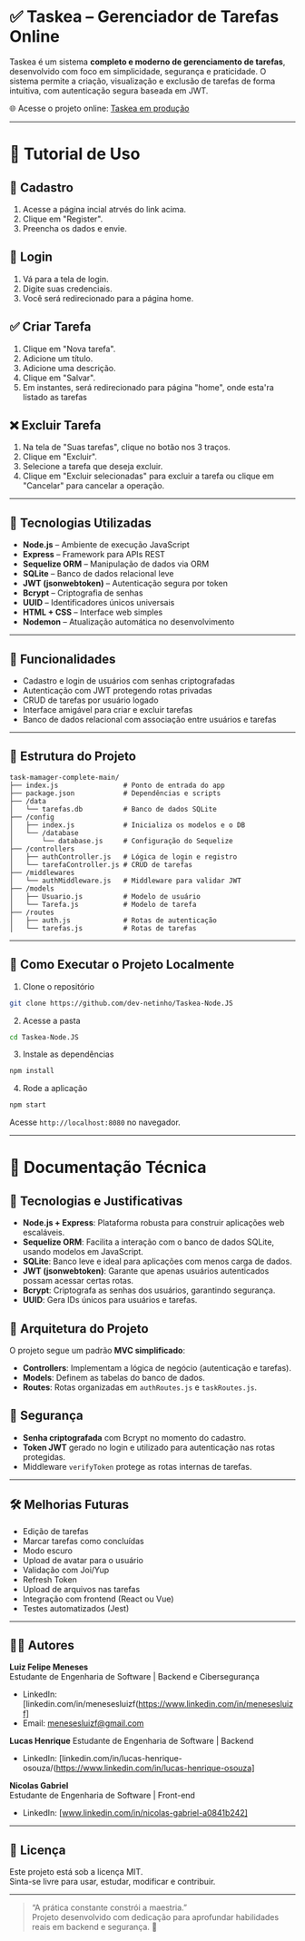
# ✅ Taskea – Gerenciador de Tarefas Online

Taskea é um sistema **completo e moderno de gerenciamento de tarefas**, desenvolvido com foco em simplicidade, segurança e praticidade. O sistema permite a criação, visualização e exclusão de tarefas de forma intuitiva, com autenticação segura baseada em JWT.

🌐 Acesse o projeto online: [Taskea em produção](https://taskea-nodejs-production.up.railway.app/)

---

# 🧪 Tutorial de Uso

## 👤 Cadastro

1. Acesse a página incial atrvés do link acima.
2. Clique em "Register".
3. Preencha os dados e envie.

## 🔐 Login

1. Vá para a tela de login.
2. Digite suas credenciais.
3. Você será redirecionado para a página home.

## ✅ Criar Tarefa

1. Clique em "Nova tarefa".
2. Adicione um título.
3. Adicione uma descrição.
4. Clique em "Salvar".
5. Em instantes, será redirecionado para página "home", onde esta'ra listado as tarefas

## ❌ Excluir Tarefa

1. Na tela de "Suas tarefas", clique no botão nos 3 traços.
2. Clique em "Excluir". 
3. Selecione a tarefa que deseja excluir.
4. Clique em "Excluir selecionadas" para excluir a tarefa ou clique em "Cancelar" para cancelar a operação.

---

## 🚀 Tecnologias Utilizadas

- **Node.js** – Ambiente de execução JavaScript
- **Express** – Framework para APIs REST
- **Sequelize ORM** – Manipulação de dados via ORM
- **SQLite** – Banco de dados relacional leve
- **JWT (jsonwebtoken)** – Autenticação segura por token
- **Bcrypt** – Criptografia de senhas
- **UUID** – Identificadores únicos universais
- **HTML + CSS** – Interface web simples
- **Nodemon** – Atualização automática no desenvolvimento

---

## 🧠 Funcionalidades

- Cadastro e login de usuários com senhas criptografadas
- Autenticação com JWT protegendo rotas privadas
- CRUD de tarefas por usuário logado
- Interface amigável para criar e excluir tarefas
- Banco de dados relacional com associação entre usuários e tarefas

---

## 📁 Estrutura do Projeto

```
task-mamager-complete-main/
├── index.js                # Ponto de entrada do app
├── package.json            # Dependências e scripts
├── /data
│   └── tarefas.db          # Banco de dados SQLite
├── /config
│   ├── index.js            # Inicializa os modelos e o DB
│   └── /database
│       └── database.js     # Configuração do Sequelize
├── /controllers
│   ├── authController.js   # Lógica de login e registro
│   └── tarefaController.js # CRUD de tarefas
├── /middlewares
│   └── authMiddleware.js   # Middleware para validar JWT
├── /models
│   ├── Usuario.js          # Modelo de usuário
│   └── Tarefa.js           # Modelo de tarefa
├── /routes
│   ├── auth.js             # Rotas de autenticação
│   └── tarefas.js          # Rotas de tarefas
```

---

## 🧪 Como Executar o Projeto Localmente

 1. Clone o repositório

```bash
git clone https://github.com/dev-netinho/Taskea-Node.JS
```

 2. Acesse a pasta

```bash
cd Taskea-Node.JS
```

 3. Instale as dependências

```bash
npm install
```

 4. Rode a aplicação

```bash
npm start
```

Acesse `http://localhost:8080` no navegador.

---

# 📘 Documentação Técnica

## 🔧 Tecnologias e Justificativas

- **Node.js + Express**: Plataforma robusta para construir aplicações web escaláveis.
- **Sequelize ORM**: Facilita a interação com o banco de dados SQLite, usando modelos em JavaScript.
- **SQLite**: Banco leve e ideal para aplicações com menos carga de dados.
- **JWT (jsonwebtoken)**: Garante que apenas usuários autenticados possam acessar certas rotas.
- **Bcrypt**: Criptografa as senhas dos usuários, garantindo segurança.
- **UUID**: Gera IDs únicos para usuários e tarefas.

## 🧱 Arquitetura do Projeto

O projeto segue um padrão **MVC simplificado**:

- **Controllers**: Implementam a lógica de negócio (autenticação e tarefas).
- **Models**: Definem as tabelas do banco de dados.
- **Routes**: Rotas organizadas em `authRoutes.js` e `taskRoutes.js`.

## 🔐 Segurança

- **Senha criptografada** com Bcrypt no momento do cadastro.
- **Token JWT** gerado no login e utilizado para autenticação nas rotas protegidas.
- Middleware `verifyToken` protege as rotas internas de tarefas.

---

## 🛠️ Melhorias Futuras

- Edição de tarefas
- Marcar tarefas como concluídas
- Modo escuro
- Upload de avatar para o usuário
- Validação com Joi/Yup
- Refresh Token
- Upload de arquivos nas tarefas
- Integração com frontend (React ou Vue)
- Testes automatizados (Jest)

---

## 👨‍💻 Autores

**Luiz Felipe Meneses**  
Estudante de Engenharia de Software | Backend e Cibersegurança  

- LinkedIn: [linkedin.com/in/menesesluizf(https://www.linkedin.com/in/menesesluizf]  
- Email: menesesluizf@gmail.com

**Lucas Henrique**
Estudante de Engenharia de Software | Backend

- LinkedIn: [linkedin.com/in/lucas-henrique-osouza/(https://www.linkedin.com/in/lucas-henrique-osouza]
 
**Nicolas Gabriel**  
Estudante de Engenharia de Software | Front-end  

- LinkedIn: [www.linkedin.com/in/nicolas-gabriel-a0841b242]  

---

## 📝 Licença

Este projeto está sob a licença MIT.  
Sinta-se livre para usar, estudar, modificar e contribuir.

---

> “A prática constante constrói a maestria.”  
> Projeto desenvolvido com dedicação para aprofundar habilidades reais em backend e segurança. 🚀
